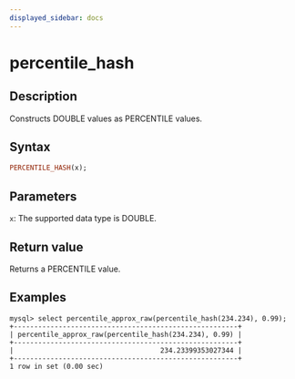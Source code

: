 ```yaml
---
displayed_sidebar: docs
---
```


# percentile_hash

## Description

Constructs DOUBLE values as PERCENTILE values.

## Syntax

```Haskell
PERCENTILE_HASH(x);
```

## Parameters

`x`: The supported data type is DOUBLE.

## Return value

Returns a PERCENTILE value.

## Examples

```Plain Text
mysql> select percentile_approx_raw(percentile_hash(234.234), 0.99);
+-------------------------------------------------------+
| percentile_approx_raw(percentile_hash(234.234), 0.99) |
+-------------------------------------------------------+
|                                    234.23399353027344 |
+-------------------------------------------------------+
1 row in set (0.00 sec)
```
